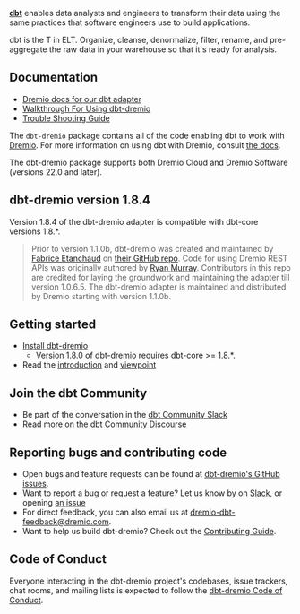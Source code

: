 **[dbt](https://www.getdbt.com/)** enables data analysts and engineers to transform their data using the same practices that software engineers use to build applications.

dbt is the T in ELT. Organize, cleanse, denormalize, filter, rename, and pre-aggregate the raw data in your warehouse so that it's ready for analysis.

## Documentation

- [Dremio docs for our dbt adapter](https://github.com/dremio/dbt-dremio/wiki/Using-Materializations-with-Dremio)
- [Walkthrough For Using dbt-dremio](./docs/walkthrough.md)
- [Trouble Shooting Guide](./docs/troubleshoot.md)

The `dbt-dremio` package contains all of the code enabling dbt to work with [Dremio](https://www.dremio.com/). For more information on using dbt with Dremio, consult [the docs](https://docs.getdbt.com/reference/warehouse-profiles/dremio-profile).

The dbt-dremio package supports both Dremio Cloud and Dremio Software (versions 22.0 and later).

## dbt-dremio version 1.8.4

Version 1.8.4 of the dbt-dremio adapter is compatible with dbt-core versions 1.8.*.

> Prior to version 1.1.0b, dbt-dremio was created and maintained by [Fabrice Etanchaud](https://github.com/fabrice-etanchaud) on [their GitHub repo](https://github.com/fabrice-etanchaud/dbt-dremio). Code for using Dremio REST APIs was originally authored by [Ryan Murray](https://github.com/rymurr). Contributors in this repo are credited for laying the groundwork and maintaining the adapter till version 1.0.6.5. The dbt-dremio adapter is maintained and distributed by Dremio starting with version 1.1.0b.

## Getting started

-   [Install dbt-dremio](https://docs.getdbt.com/reference/warehouse-setups/dremio-setup)
    -   Version 1.8.0 of dbt-dremio requires dbt-core >= 1.8.*.
-   Read the [introduction](https://docs.getdbt.com/docs/introduction/) and [viewpoint](https://docs.getdbt.com/docs/about/viewpoint/)

## Join the dbt Community

-   Be part of the conversation in the [dbt Community Slack](http://community.getdbt.com/)
-   Read more on the [dbt Community Discourse](https://discourse.getdbt.com)

## Reporting bugs and contributing code

-   Open bugs and feature requests can be found at [dbt-dremio's GitHub issues](https://github.com/dremio/dbt-dremio/issues).
-   Want to report a bug or request a feature? Let us know by on [Slack](https://getdbt.slack.com/archives/C049G61TKBK), or opening [an issue](https://github.com/dremio/dbt-dremio/issues/new)
-   For direct feedback, you can also email us at [dremio-dbt-feedback@dremio.com](mailto:dremio-dbt-feedback@dremio.com).
-   Want to help us build dbt-dremio? Check out the [Contributing Guide](https://github.com/dremio/dbt-dremio/blob/main/CONTRIBUTING.md).

## Code of Conduct

Everyone interacting in the dbt-dremio project's codebases, issue trackers, chat rooms, and mailing lists is expected to follow the [dbt-dremio Code of Conduct](https://github.com/dremio/dbt-dremio/blob/main/CODE_OF_CONDUCT.md).
